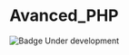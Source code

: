 # Avanced_PHP
![Badge Under development](http://img.shields.io/static/v1?label=STATUS&message=UNDER%20DEVELOPMENT&color=GREEN&style=for-the-badge)
